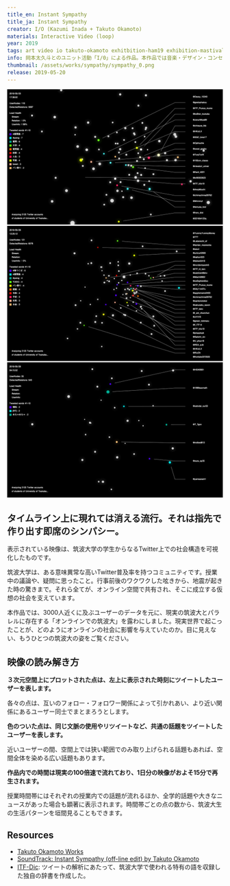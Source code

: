 ```yaml
---
title_en: Instant Sympathy
title_ja: Instant Sympathy
creator: I/O (Kazumi Inada + Takuto Okamoto)
materials: Interactive Video (loop)
year: 2019
tags: art video io takuto-okamoto exhitbition-ham19 exhibition-mastival
info: 岡本太久斗とのユニット活動「I/0」による作品。本作品では音楽・デザイン・コンセプトを岡本が、原案・アーキテクチャ・グラフィックを稲田が担当した。
thumbnail: /assets/works/sympathy/sympathy_0.png
release: 2019-05-20
---
```


![](/assets/works/sympathy/sympathy_0.png)
![](/assets/works/sympathy/sympathy_1.png)
![](/assets/works/sympathy/sympathy_2.png)

## タイムライン上に現れては消える流行。それは指先で作り出す即席のシンパシー。
表示されている映像は、筑波大学の学生からなるTwitter上での社会構造を可視化したものです。

筑波大学は、ある意味異常な高いTwitter普及率を持つコミュニティです。授業中の議論や、疑問に思ったこと。行事前後のワクワクした呟きから、地震が起きた時の驚きまで。それら全てが、オンライン空間で共有され、そこに成立する仮想の社会を支えています。

本作品では、3000人近くに及ぶユーザーのデータを元に、現実の筑波大とパラレルに存在する「オンラインでの筑波大」を露わにしました。現実世界で起こったことが、どのようにオンラインの社会に影響を与えていたのか。目に見えない、もうひとつの筑波大の姿をご覧ください。

## 映像の読み解き方
**３次元空間上にプロットされた点は、左上に表示された時刻にツイートしたユーザーを表します。**

各々の点は、互いのフォロー・フォロワー関係によって引かれあい、より近い関係にあるユーザー同士でまとまろうとします。

**色のついた点は、同じ文脈の使用やリツイートなど、共通の話題をツイートしたユーザーを表します。**

近いユーザーの間、空間上では狭い範囲でのみ取り上げられる話題もあれば、空間全体を染める広い話題もあります。

**作品内での時間は現実の100倍速で流れており、1日分の映像がおよそ15分で再生されます。**

授業時間帯にはそれぞれの授業内での話題が流れるほか、全学的話題や大きなニュースがあった場合も顕著に表示されます。時間帯ごとの点の数から、筑波大生の生活パターンを垣間見ることもできます。

## Resources

- [Takuto Okamoto Works](https://takuto-okamoto.com/)
- [SoundTrack: Instant Sympathy (off-line edit) by Takuto Okamoto](https://soundcloud.com/1998to/instant-sympathy-off-line-edit)
- [ITF-Dic](https://github.com/nandenjin/itfdic): ツイートの解析にあたって、筑波大学で使われる特有の語を収録した独自の辞書を作成した。
